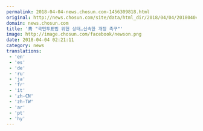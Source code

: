 ```yaml
---
permalink: 2018-04-04-news.chosun.com-1456309818.html
original: http://news.chosun.com/site/data/html_dir/2018/04/04/2018040401087.html
domain: news.chosun.com
title: '靑 "국민투표법 위헌 상태…신속한 개정 촉구"'
image: http://image.chosun.com/facebook/newson.png
date: 2018-04-04 02:21:11
category: news
translations: 
 - 'en'
 - 'es'
 - 'de'
 - 'ru'
 - 'ja'
 - 'fr'
 - 'it'
 - 'zh-CN'
 - 'zh-TW'
 - 'ar'
 - 'pt'
 - 'hy'
---
```


